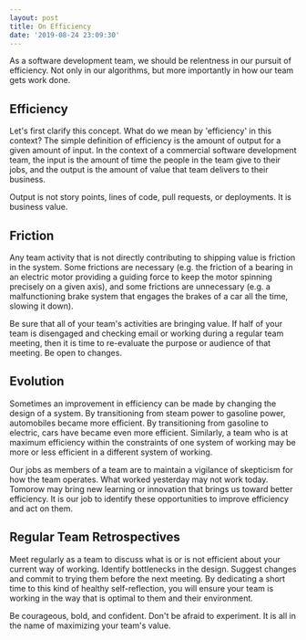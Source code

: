 ```yaml
---
layout: post
title: On Efficiency
date: '2019-08-24 23:09:30'
---
```

As a software development team, we should be relentness in our pursuit of
efficiency. Not only in our algorithms, but more importantly in how our
team gets work done.

## Efficiency
Let's first clarify this concept. What do we mean by 'efficiency' in this
context? The simple definition of efficiency is the amount of output for a
given amount of input. In the context of a commercial software development team, the input is the
amount of time the people in the team give to their jobs, and the output is the amount of
value that team delivers to their business.

Output is not story points, lines of code, pull requests, or deployments. It is business value.

## Friction
Any team activity that is not directly contributing to shipping value is
friction in the system. Some frictions are necessary (e.g.  the friction of a
bearing in an electric motor providing a guiding force to keep the motor
spinning precisely on a given axis), and some frictions are unnecessary (e.g. a
malfunctioning brake system that engages the brakes of a car all the time, slowing it down).

Be sure that all of your team's activities are bringing value. If half of your team is
disengaged and checking email or working during a regular team meeting, then it is time
to re-evaluate the purpose or audience of that meeting. Be open to changes.

## Evolution
Sometimes an improvement in efficiency can be made by changing the design of a
system. By transitioning from steam power to gasoline power, automobiles became
more efficient. By transitioning from gasoline to electric, cars have became even
more efficient. Similarly, a team who is at maximum efficiency within the
constraints of one system of working may be more or less efficient in a
different system of working.

Our jobs as members of a team are to maintain a vigilance of skepticism for how
the team operates. What worked yesterday may not work today. Tomorow may bring
new learning or innovation that brings us toward better efficiency. It is our
job to identify these opportunities to improve efficiency and act on them.

## Regular Team Retrospectives
Meet regularly as a team to discuss what is or is not efficient about your
current way of working. Identify bottlenecks in the design. Suggest changes and
commit to trying them before the next meeting. By dedicating a short time to
this kind of healthy self-reflection, you will ensure your team is working
in the way that is optimal to them and their environment.

Be courageous, bold, and confident. Don't be afraid to experiment. It is all in
the name of maximizing your team's value.
